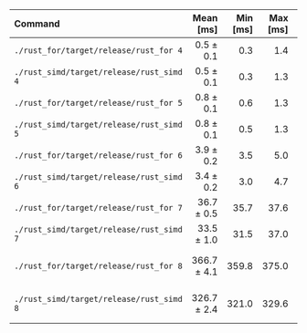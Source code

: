 | Command | Mean [ms] | Min [ms] | Max [ms] | Relative |
|:---|---:|---:|---:|---:|
| `./rust_for/target/release/rust_for 4` | 0.5 ± 0.1 | 0.3 | 1.4 | 1.00 |
| `./rust_simd/target/release/rust_simd 4` | 0.5 ± 0.1 | 0.3 | 1.3 | 1.03 ± 0.24 |
| `./rust_for/target/release/rust_for 5` | 0.8 ± 0.1 | 0.6 | 1.3 | 1.64 ± 0.30 |
| `./rust_simd/target/release/rust_simd 5` | 0.8 ± 0.1 | 0.5 | 1.3 | 1.56 ± 0.32 |
| `./rust_for/target/release/rust_for 6` | 3.9 ± 0.2 | 3.5 | 5.0 | 8.10 ± 1.30 |
| `./rust_simd/target/release/rust_simd 6` | 3.4 ± 0.2 | 3.0 | 4.7 | 7.12 ± 1.17 |
| `./rust_for/target/release/rust_for 7` | 36.7 ± 0.5 | 35.7 | 37.6 | 76.50 ± 11.70 |
| `./rust_simd/target/release/rust_simd 7` | 33.5 ± 1.0 | 31.5 | 37.0 | 69.76 ± 10.83 |
| `./rust_for/target/release/rust_for 8` | 366.7 ± 4.1 | 359.8 | 375.0 | 763.77 ± 116.78 |
| `./rust_simd/target/release/rust_simd 8` | 326.7 ± 2.4 | 321.0 | 329.6 | 680.55 ± 103.90 |
